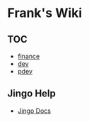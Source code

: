 # Frank's Wiki
## TOC

- [finance]
- [dev]
- [pdev]

[finance]:http://www.google.com
[dev]:http://www.google.com
[pdev]:http://www.google.com


## Jingo Help

- [Jingo Docs](https://github.com/claudioc/jingo)